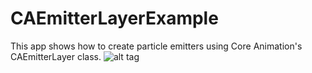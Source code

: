 # CAEmitterLayerExample
This app shows how to create particle emitters using Core Animation's CAEmitterLayer class.
![alt tag](http://s12.postimg.org/wjh73mrdp/Simulator_Screen_Shot_Mar_11_2016_15_59_14.png)
